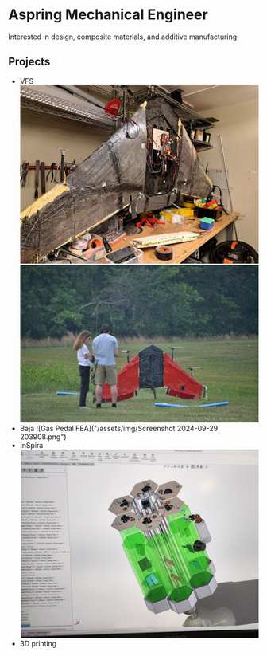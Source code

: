 # Aspring Mechanical Engineer
Interested in design, composite materials, and additive manufacturing

## Projects
- VFS
![](/assets/img/VFS-1.jpg)
![](/assets/img/VFS-2.jpg)
- Baja
![Gas Pedal FEA]("/assets/img/Screenshot 2024-09-29 203908.png")
- InSpira
![](/assets/img/Inspira-1.jpg)
- 3D printing
